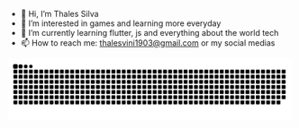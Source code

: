 - 👋 Hi, I’m Thales Silva
- 👀 I’m interested in games and learning more everyday
- 🌱 I’m currently learning flutter, js and everything about the world tech
- 📫 How to reach me: thalesvini1903@gmail.com or my social medias

![gif](https://raw.githubusercontent.com/Platane/snk/output/github-contribution-grid-snake.svg)

<!---
ThalesSSan/ThalesSSan is a ✨ special ✨ repository because its `README.md` (this file) appears on your GitHub profile.
You can click the Preview link to take a look at your changes.
--->
